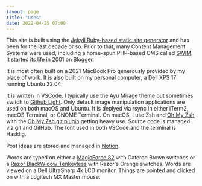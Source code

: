 ```yaml
---
layout: page
title: "Uses"
date: 2022-04-25 07:09
---
```


This site is built using the [Jekyll Ruby-based static site generator](https://jekyllrb.com/) and has been for the last decade or so. Prior to that, many Content Management Systems were used, including a home-spun PHP-based CMS called [SWIM](https://daniel.industries/2017/12/26/swim-stock-take-part-2/). It started its life in 2001 on [Blogger](https://www.blogger.com/).

It is most often built on a 2021 MacBook Pro generously provided by my place of work. It is also built on my personal computer, a Dell XPS 17 running Ubuntu 22.04.

It is written in [VSCode](https://code.visualstudio.com/). I typically use the [Ayu Mirage](https://github.com/ayu-theme/vscode-ayu#mirage) theme but sometimes switch to [Github Light](https://github.com/primer/github-vscode-theme). Only default image manipulation applications are used on both macOS and Ubuntu. It is deplyed via rsync in either iTerm2, macOS Terminal, or GNOME Terminal. On macOS, I use Zsh and [Oh My Zsh](https://ohmyz.sh/), with the [Oh My Zsh git plugin](https://github.com/ohmyzsh/ohmyzsh/tree/master/plugins/git) getting heavy use. Source code is managed via git and GitHub. The font used in both VSCode and the terminal is Hasklig.

Post ideas are stored and managed in [Notion](https://www.notion.so/).

Words are typed on either a [MagicForce 82](https://drop.com/buy/magicforce-82-key-mechanical-keyboard) with Gateron Brown switches or a [Razor BlackWidow Tenkeyless](https://www.razer.com/gaming-keyboards/razer-blackwidow-v3-tenkeyless) with Razor's Orange switches. Words are viewed on a Dell UltraSharp 4k LCD monitor. Things are pointed and clicked on with a Logitech MX Master mouse.
